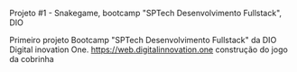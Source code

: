 Projeto #1 - Snakegame, bootcamp "SPTech Desenvolvimento Fullstack", DIO

Primeiro projeto Bootcamp "SPTech Desenvolvimento Fullstack" da DIO
Digital inovation One. https://web.digitalinnovation.one
construção do jogo da cobrinha
